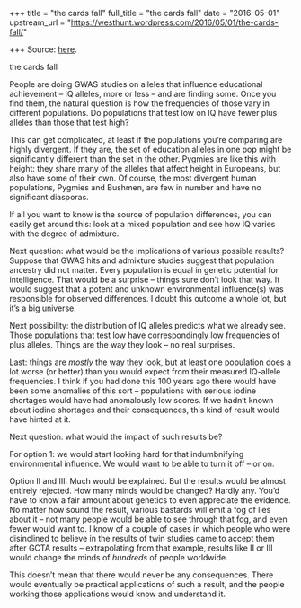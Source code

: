 +++
title = "the cards fall"
full_title = "the cards fall"
date = "2016-05-01"
upstream_url = "https://westhunt.wordpress.com/2016/05/01/the-cards-fall/"

+++
Source: [here](https://westhunt.wordpress.com/2016/05/01/the-cards-fall/).

the cards fall

People are doing GWAS studies on alleles that influence educational
achievement – IQ alleles, more or less – and are finding some. Once you
find them, the natural question is how the frequencies of those vary in
different populations. Do populations that test low on IQ have fewer
plus alleles than those that test high?

This can get complicated, at least if the populations you’re comparing
are highly divergent. If they are, the set of education alleles in one
pop might be significantly different than the set in the other. Pygmies
are like this with height: they share many of the alleles that affect
height in Europeans, but also have some of their own. Of course, the
most divergent human populations, Pygmies and Bushmen, are few in number
and have no significant diasporas.

If all you want to know is the source of population differences, you can
easily get around this: look at a mixed population and see how IQ varies
with the degree of admixture.

Next question: what would be the implications of various possible
results? Suppose that GWAS hits and admixture studies suggest that
population ancestry did not matter. Every population is equal in genetic
potential for intelligence. That would be a surprise – things sure don’t
look that way. It would suggest that a potent and unknown environmental
influence(s) was responsible for observed differences. I doubt this
outcome a whole lot, but it’s a big universe.

Next possibility: the distribution of IQ alleles predicts what we
already see. Those populations that test low have correspondingly low
frequencies of plus alleles. Things are the way they look – no real
surprises.

Last: things are *mostly* the way they look, but at least one population
does a lot worse (or better) than you would expect from their measured
IQ-allele frequencies. I think if you had done this 100 years ago there
would have been some anomalies of this sort – populations with serious
iodine shortages would have had anomalously low scores. If we hadn’t
known about iodine shortages and their consequences, this kind of result
would have hinted at it.

Next question: what would the impact of such results be?

For option 1: we would start looking hard for that indumbnifying
environmental influence. We would want to be able to turn it off – or
on.

Option II and III: Much would be explained. But the results would be
almost entirely rejected. How many minds would be changed? Hardly any.
You’d have to know a fair amount about genetics to even appreciate the
evidence. No matter how sound the result, various bastards will emit a
fog of lies about it – not many people would be able to see through that
fog, and even fewer would want to. I know of a couple of cases in which
people who were disinclined to believe in the results of twin studies
came to accept them after GCTA results – extrapolating from that
example, results like II or III would change the minds of *hundreds* of
people worldwide.

This doesn’t mean that there would never be any consequences. There
would eventually be practical applications of such a result, and the
people working those applications would know and understand it.

